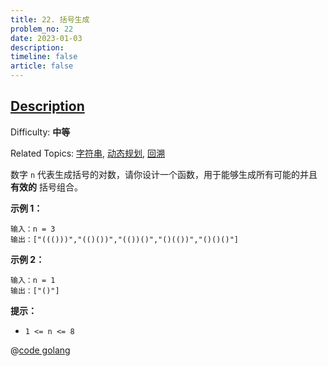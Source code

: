 ```yaml
---
title: 22. 括号生成
problem_no: 22
date: 2023-01-03
description: 
timeline: false
article: false
---
```


## [Description](https://leetcode.cn/problems/generate-parentheses/)

Difficulty: **中等**  

Related Topics: [字符串](https://leetcode.cn/tag/string/), [动态规划](https://leetcode.cn/tag/dynamic-programming/), [回溯](https://leetcode.cn/tag/backtracking/)


数字 `n` 代表生成括号的对数，请你设计一个函数，用于能够生成所有可能的并且 **有效的** 括号组合。

**示例 1：**

```
输入：n = 3
输出：["((()))","(()())","(())()","()(())","()()()"]
```

**示例 2：**

```
输入：n = 1
输出：["()"]
```

**提示：**

*   `1 <= n <= 8`

@[code golang](../../_codes/algorithm/code/leet-code/22-main.go)
